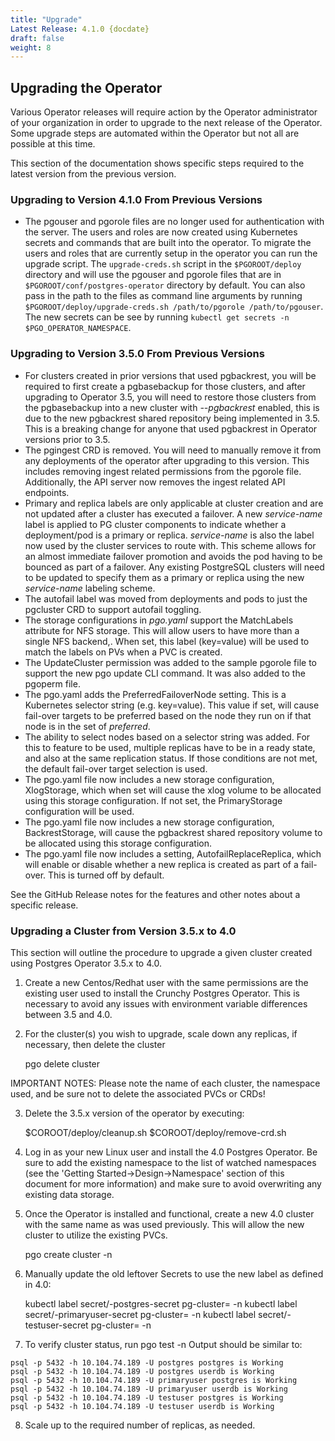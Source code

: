 ```yaml
---
title: "Upgrade"
Latest Release: 4.1.0 {docdate}
draft: false
weight: 8
---
```


## Upgrading the Operator
Various Operator releases will require action by the Operator administrator of your organization in order to upgrade to the next release of the Operator.  Some upgrade steps are automated within the Operator but not all are possible at this time.

This section of the documentation shows specific steps required to the
latest version from the previous version.

### Upgrading to Version 4.1.0 From Previous Versions
* The pgouser and pgorole files are no longer used for authentication with the server. The users and roles are now created using Kubernetes secrets and commands that are built into the operator. To migrate the users and roles that are currently setup in the operator you can run the upgrade script. The `upgrade-creds.sh` script in the `$PGOROOT/deploy` directory and will use the pgouser and pgorole files that are in `$PGOROOT/conf/postgres-operator` directory by default. You can also pass in the path to the files as command line arguments by running `$PGOROOT/deploy/upgrade-creds.sh /path/to/pgorole /path/to/pgouser`. The new secrets can be see by running `kubectl get secrets -n $PGO_OPERATOR_NAMESPACE`.

### Upgrading to Version 3.5.0 From Previous Versions
 * For clusters created in prior versions that used pgbackrest, you
will be required to first create a pgbasebackup for those clusters,
and after upgrading to Operator 3.5, you will need to restore those clusters
from the pgbasebackup into a new cluster with *--pgbackrest* enabled, this
is due to the new pgbackrest shared repository being implemented in 3.5.  This
is a breaking change for anyone that used pgbackrest in Operator versions
prior to 3.5.
 * The pgingest CRD is removed. You will need to manually remove it from any deployments of the operator after upgrading to this version. This includes removing ingest related permissions from the pgorole file. Additionally, the API server now
removes the ingest related API endpoints.
 * Primary and replica labels are only applicable at cluster creation and are not updated after a cluster has executed a failover. A new *service-name* label is applied to PG cluster components to indicate whether a deployment/pod is a primary or replica. *service-name* is also the label now used by the cluster services to route with. This scheme allows for an almost immediate failover promotion and avoids the pod having to be bounced as part of a failover.  Any existing PostgreSQL clusters will need to be updated to specify them as a primary or replica using the new *service-name* labeling scheme.  
 * The autofail label was moved from deployments and pods to just the pgcluster CRD to support autofail toggling.
 * The storage configurations in *pgo.yaml* support the MatchLabels attribute for NFS storage. This will allow users to have more than a single NFS backend,. When set, this label (key=value) will be used to match the labels on PVs when a PVC is created.
 * The UpdateCluster permission was added to the sample pgorole file to support the new pgo update CLI command. It was also added to the pgoperm file.
 * The pgo.yaml adds the PreferredFailoverNode setting. This is a Kubernetes selector string (e.g. key=value).  This value if set, will cause fail-over targets to be preferred based on the node they run on if that node is in the set of *preferred*.
 * The ability to select nodes based on a selector string was added.  For this to feature to be used, multiple replicas have to be in a ready state, and also at the same replication status.  If those conditions are not met, the default fail-over target selection is used.
 * The pgo.yaml file now includes a new storage configuration, XlogStorage, which when set will cause the xlog volume to be allocated using this storage configuration. If not set, the PrimaryStorage configuration will be used.
 * The pgo.yaml file now includes a new storage configuration, BackrestStorage, will cause the pgbackrest shared repository volume to be allocated using this storage configuration. 
 * The pgo.yaml file now includes a setting, AutofailReplaceReplica, which will enable or disable whether a new replica is created as part of a fail-over. This is turned off by default.

See the GitHub Release notes for the features and other notes about a specific release.

### Upgrading a Cluster from Version 3.5.x to 4.0

This section will outline the procedure to upgrade a given cluster created using Postgres Operator 3.5.x to 4.0.

1) Create a new Centos/Redhat user with the same permissions are the existing user used to install the Crunchy Postgres Operator. This is necessary to avoid any issues with environment variable differences between 3.5 and 4.0.

2) For the cluster(s) you wish to upgrade, scale down any replicas, if necessary, then delete the cluster

	pgo delete cluster <clustername>

IMPORTANT NOTES:
Please note the name of each cluster, 
the namespace used, 
and be sure not to delete the associated PVCs or CRDs!

3) Delete the 3.5.x version of the operator by executing:

	$COROOT/deploy/cleanup.sh
	$COROOT/deploy/remove-crd.sh

4) Log in as your new Linux user and install the 4.0 Postgres Operator. Be sure to add the existing namespace to the list of watched namespaces (see the 'Getting Started->Design->Namespace' section of this document for more information)  and make sure to avoid overwriting any existing data storage.

5) Once the Operator is installed and functional, create a new 4.0 cluster with the same name as was used previously. This will allow the new cluster to utilize the existing PVCs.

	pgo create cluster <clustername> -n <namespace>

6) Manually update the old leftover Secrets to use the new label as defined in 4.0:

	kubectl label secret/<clustername>-postgres-secret pg-cluster=<clustername> -n <namespace>
	kubectl label secret/<clustername>-primaryuser-secret pg-cluster=<clustername> -n <namespace>
	kubectl label secret/<clustername>-testuser-secret pg-cluster=<clustername> -n <namespace>

7) To verify cluster status, run 
	pgo test <clustername> -n <namespace>
Output should be similar to:
```
psql -p 5432 -h 10.104.74.189 -U postgres postgres is Working
psql -p 5432 -h 10.104.74.189 -U postgres userdb is Working
psql -p 5432 -h 10.104.74.189 -U primaryuser postgres is Working
psql -p 5432 -h 10.104.74.189 -U primaryuser userdb is Working
psql -p 5432 -h 10.104.74.189 -U testuser postgres is Working
psql -p 5432 -h 10.104.74.189 -U testuser userdb is Working
``` 
8) Scale up to the required number of replicas, as needed.
